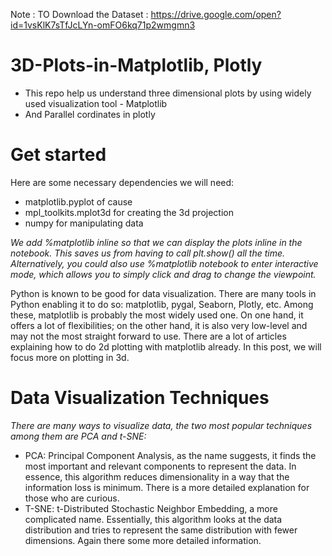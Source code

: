 Note : TO Download the Dataset : https://drive.google.com/open?id=1vsKlK7sTfJcLYn-omFO6kq71p2wmgmn3

# 3D-Plots-in-Matplotlib, Plotly
- This repo help us understand three dimensional plots by using widely used visualization tool - Matplotlib
- And Parallel cordinates in plotly

# Get started
Here are some necessary dependencies we will need: <br>
- matplotlib.pyplot of cause
- mpl_toolkits.mplot3d for creating the 3d projection
- numpy for manipulating data

*We add %matplotlib inline so that we can display the plots inline in the notebook. This saves us from having to call plt.show() all the time. Alternatively, you could also use %matplotlib notebook to enter interactive mode, which allows you to simply click and drag to change the viewpoint.*

Python is known to be good for data visualization. There are many tools in Python enabling it to do so: matplotlib, pygal, Seaborn, Plotly, etc. Among these, matplotlib is probably the most widely used one. On one hand, it offers a lot of flexibilities; on the other hand, it is also very low-level and may not the most straight forward to use. There are a lot of articles explaining how to do 2d plotting with matplotlib already. In this post, we will focus more on plotting in 3d.

# Data Visualization Techniques
*There are many ways to visualize data, the two most popular techniques among them are PCA and t-SNE:*<br>
- PCA: Principal Component Analysis, as the name suggests, it finds the most important and relevant components to represent the data. In essence, this algorithm reduces dimensionality in a way that the information loss is minimum. There is a more detailed explanation for those who are curious.
- T-SNE: t-Distributed Stochastic Neighbor Embedding, a more complicated name. Essentially, this algorithm looks at the data distribution and tries to represent the same distribution with fewer dimensions. Again there some more detailed information.

